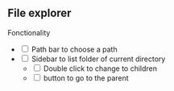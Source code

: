 ## File explorer
Fonctionality
- <input type="checkbox"/> Path bar to choose a path
- <input type="checkbox"/> Sidebar to list folder of current directory
    - <input type="checkbox"/> Double click to change to children
    - <input type="checkbox"/> button to go to the parent



